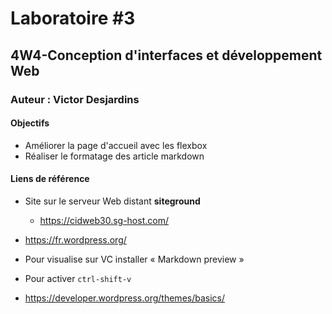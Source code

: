 # Laboratoire #3
## 4W4-Conception d'interfaces et développement Web
### Auteur : Victor Desjardins

#### Objectifs
- Améliorer la page d'accueil avec les flexbox
- Réaliser le formatage des article markdown

#### Liens de référence
- Site sur le serveur Web distant **siteground**
    - https://cidweb30.sg-host.com/
 

- https://fr.wordpress.org/
- Pour visualise sur VC installer  « Markdown preview »
- Pour activer `ctrl-shift-v`
- https://developer.wordpress.org/themes/basics/
